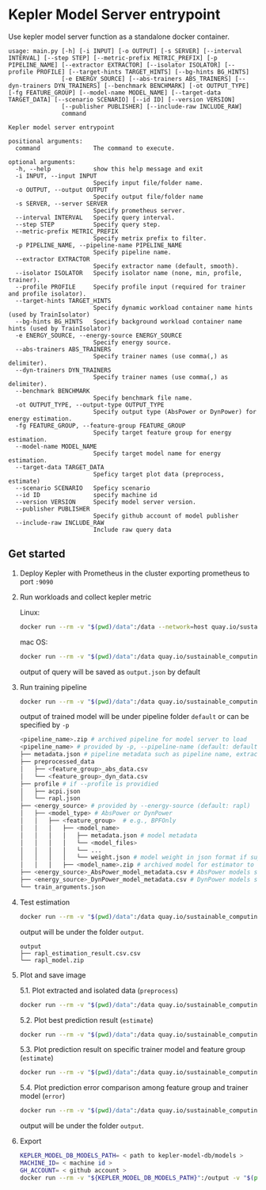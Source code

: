 # Kepler Model Server entrypoint

Use kepler model server function as a standalone docker container.

```
usage: main.py [-h] [-i INPUT] [-o OUTPUT] [-s SERVER] [--interval INTERVAL] [--step STEP] [--metric-prefix METRIC_PREFIX] [-p PIPELINE_NAME] [--extractor EXTRACTOR] [--isolator ISOLATOR] [--profile PROFILE] [--target-hints TARGET_HINTS] [--bg-hints BG_HINTS]
               [-e ENERGY_SOURCE] [--abs-trainers ABS_TRAINERS] [--dyn-trainers DYN_TRAINERS] [--benchmark BENCHMARK] [-ot OUTPUT_TYPE] [-fg FEATURE_GROUP] [--model-name MODEL_NAME] [--target-data TARGET_DATA] [--scenario SCENARIO] [--id ID] [--version VERSION]
               [--publisher PUBLISHER] [--include-raw INCLUDE_RAW]
               command

Kepler model server entrypoint

positional arguments:
  command               The command to execute.

optional arguments:
  -h, --help            show this help message and exit
  -i INPUT, --input INPUT
                        Specify input file/folder name.
  -o OUTPUT, --output OUTPUT
                        Specify output file/folder name
  -s SERVER, --server SERVER
                        Specify prometheus server.
  --interval INTERVAL   Specify query interval.
  --step STEP           Specify query step.
  --metric-prefix METRIC_PREFIX
                        Specify metrix prefix to filter.
  -p PIPELINE_NAME, --pipeline-name PIPELINE_NAME
                        Specify pipeline name.
  --extractor EXTRACTOR
                        Specify extractor name (default, smooth).
  --isolator ISOLATOR   Specify isolator name (none, min, profile, trainer).
  --profile PROFILE     Specify profile input (required for trainer and profile isolator).
  --target-hints TARGET_HINTS
                        Specify dynamic workload container name hints (used by TrainIsolator)
  --bg-hints BG_HINTS   Specify background workload container name hints (used by TrainIsolator)
  -e ENERGY_SOURCE, --energy-source ENERGY_SOURCE
                        Specify energy source.
  --abs-trainers ABS_TRAINERS
                        Specify trainer names (use comma(,) as delimiter).
  --dyn-trainers DYN_TRAINERS
                        Specify trainer names (use comma(,) as delimiter).
  --benchmark BENCHMARK
                        Specify benchmark file name.
  -ot OUTPUT_TYPE, --output-type OUTPUT_TYPE
                        Specify output type (AbsPower or DynPower) for energy estimation.
  -fg FEATURE_GROUP, --feature-group FEATURE_GROUP
                        Specify target feature group for energy estimation.
  --model-name MODEL_NAME
                        Specify target model name for energy estimation.
  --target-data TARGET_DATA
                        Speficy target plot data (preprocess, estimate)
  --scenario SCENARIO   Speficy scenario
  --id ID               specify machine id
  --version VERSION     Specify model server version.
  --publisher PUBLISHER
                        Specify github account of model publisher
  --include-raw INCLUDE_RAW
                        Include raw query data
```

## Get started

1. Deploy Kepler with Prometheus in the cluster exporting prometheus to port `:9090`

2. Run workloads and collect kepler metric

    Linux:

    ```bash
    docker run --rm -v "$(pwd)/data":/data --network=host quay.io/sustainable_computing_io/kepler_model_server:v0.7 query
    ```

    mac OS:

    ```bash
    docker run --rm -v "$(pwd)/data":/data quay.io/sustainable_computing_io/kepler_model_server:v0.7 query -s http://host.docker.internal:9090
    ```

    output of query will be saved as `output.json` by default

3. Run training pipeline

    ```bash
    docker run --rm -v "$(pwd)/data":/data quay.io/sustainable_computing_io/kepler_model_server:v0.7 train -i output_kepler_query
    ```

    output of trained model will be under pipeline folder `default` or can be specified by `-p`

    ```bash
    <pipeline_name>.zip # archived pipeline for model server to load
    <pipeline_name> # provided by -p, --pipeline-name (default: default)
    ├── metadata.json # pipeline metadata such as pipeline name, extractor, isolator, trainer list
    ├── preprocessed_data 
    │   ├── <feature_group>_abs_data.csv
    │   └── <feature_group>_dyn_data.csv
    ├── profile # if --profile is providied
    │   ├── acpi.json
    │   └── rapl.json
    ├── <energy_source> # provided by --energy-source (default: rapl)
    │   ├── <model_type> # AbsPower or DynPower
    │   │   ├── <feature_group>  # e.g., BPFOnly
    │   │   │   ├── <model_name>
    │   │   │   │   ├── metadata.json # model metadata
    │   │   │   │   └── <model_files> 
    │   │   │   │   └── ...
    │   │   │   │   └── weight.json # model weight in json format if support for kepler to load
    │   │   │   ├── <model_name>.zip # archived model for estimator to load
    ├── <energy_source>_AbsPower_model_metadata.csv # AbsPower models summary
    ├── <energy_source>_DynPower_model_metadata.csv # DynPower models summary
    └── train_arguments.json
    ```

4. Test estimation

    ```bash
    docker run --rm -v "$(pwd)/data":/data quay.io/sustainable_computing_io/kepler_model_server:v0.7 estimate -i output_kepler_query
    ```

    output will be under the folder `output`.

    ```
    output
    ├── rapl_estimation_result.csv.csv
    └── rapl_model.zip
    ```

5. Plot and save image 
  
   5.1. Plot extracted and isolated data (`preprocess`)

      ```bash
      docker run --rm -v "$(pwd)/data":/data quay.io/sustainable_computing_io/kepler_model_server:v0.7 plot --target-data preprocess
      ```

   5.2. Plot best prediction result (`estimate`)

      ```bash
      docker run --rm -v "$(pwd)/data":/data quay.io/sustainable_computing_io/kepler_model_server:v0.7 plot --target-data estimate -i output_kepler_query
      ```

   5.3. Plot prediction result on specific trainer model and feature group (`estimate`)

      ```bash
      docker run --rm -v "$(pwd)/data":/data quay.io/sustainable_computing_io/kepler_model_server:v0.7 plot --target-data estimate -i output_kepler_query --model-name GradientBoostingRegressorTrainer_1 --feature-group BPFOnly
      ```

   5.4. Plot prediction error comparison among feature group and trainer model (`error`)

    ```bash
    docker run --rm -v "$(pwd)/data":/data quay.io/sustainable_computing_io/kepler_model_server:v0.7 plot --target-data error -i output_kepler_query
    ```

    output will be under the folder `output`.

5. Export

    ```bash
    KEPLER_MODEL_DB_MODELS_PATH= < path to kepler-model-db/models >
    MACHINE_ID= < machine id >
    GH_ACCOUNT= < github account >
    docker run --rm -v "${KEPLER_MODEL_DB_MODELS_PATH}":/output -v "$(pwd)/data":/data quay.io/sustainable_computing_io/kepler-model-server:v0.7 export $MACHINE_ID /output $GH_ACCOUNT
    ```

